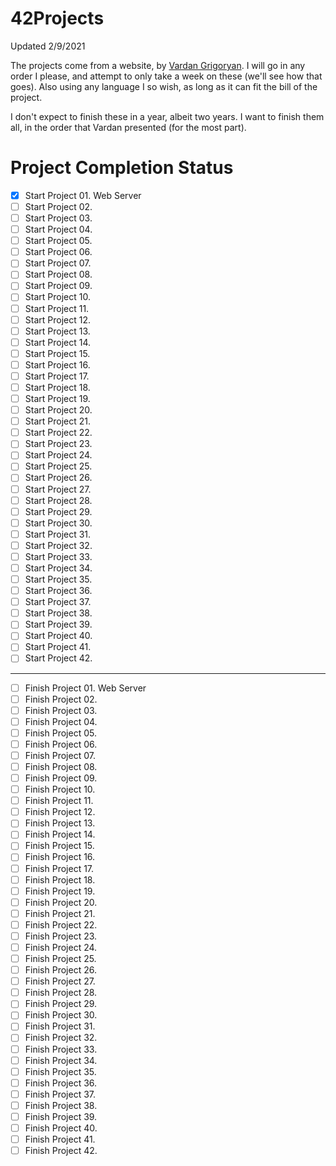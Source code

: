 # 42Projects
Updated 2/9/2021

The projects come from a website, by [Vardan Grigoryan](https://itnext.io/42-projects-to-practice-programming-skills-6f5acc10fec0). I will go in any order I please,
and attempt to only take a week on these (we'll see how that goes). Also using any language I so wish, as long as it can fit the bill of the project. 

I don't expect to finish these in a year, albeit two years. I want to finish them all, in the order that Vardan presented (for the most part).

# Project Completion Status

- [x] Start Project 01. Web Server
- [ ] Start Project 02.
- [ ] Start Project 03.
- [ ] Start Project 04.
- [ ] Start Project 05.
- [ ] Start Project 06.
- [ ] Start Project 07.
- [ ] Start Project 08.
- [ ] Start Project 09.
- [ ] Start Project 10.
- [ ] Start Project 11.
- [ ] Start Project 12.
- [ ] Start Project 13.
- [ ] Start Project 14.
- [ ] Start Project 15.
- [ ] Start Project 16.
- [ ] Start Project 17.
- [ ] Start Project 18.
- [ ] Start Project 19.
- [ ] Start Project 20.
- [ ] Start Project 21.
- [ ] Start Project 22.
- [ ] Start Project 23.
- [ ] Start Project 24.
- [ ] Start Project 25.
- [ ] Start Project 26.
- [ ] Start Project 27.
- [ ] Start Project 28.
- [ ] Start Project 29.
- [ ] Start Project 30.
- [ ] Start Project 31.
- [ ] Start Project 32.
- [ ] Start Project 33.
- [ ] Start Project 34.
- [ ] Start Project 35.
- [ ] Start Project 36.
- [ ] Start Project 37.
- [ ] Start Project 38.
- [ ] Start Project 39.
- [ ] Start Project 40.
- [ ] Start Project 41.
- [ ] Start Project 42.
-----------------------------------------------------------------------------------------------------------------------------------------------------------------------------
- [ ] Finish Project 01. Web Server
- [ ] Finish Project 02.
- [ ] Finish Project 03.
- [ ] Finish Project 04.
- [ ] Finish Project 05.
- [ ] Finish Project 06.
- [ ] Finish Project 07.
- [ ] Finish Project 08.
- [ ] Finish Project 09.
- [ ] Finish Project 10.
- [ ] Finish Project 11.
- [ ] Finish Project 12.
- [ ] Finish Project 13.
- [ ] Finish Project 14.
- [ ] Finish Project 15.
- [ ] Finish Project 16.
- [ ] Finish Project 17.
- [ ] Finish Project 18.
- [ ] Finish Project 19.
- [ ] Finish Project 20.
- [ ] Finish Project 21.
- [ ] Finish Project 22.
- [ ] Finish Project 23.
- [ ] Finish Project 24.
- [ ] Finish Project 25.
- [ ] Finish Project 26.
- [ ] Finish Project 27.
- [ ] Finish Project 28.
- [ ] Finish Project 29.
- [ ] Finish Project 30.
- [ ] Finish Project 31.
- [ ] Finish Project 32.
- [ ] Finish Project 33.
- [ ] Finish Project 34.
- [ ] Finish Project 35.
- [ ] Finish Project 36.
- [ ] Finish Project 37.
- [ ] Finish Project 38.
- [ ] Finish Project 39.
- [ ] Finish Project 40.
- [ ] Finish Project 41.
- [ ] Finish Project 42.
